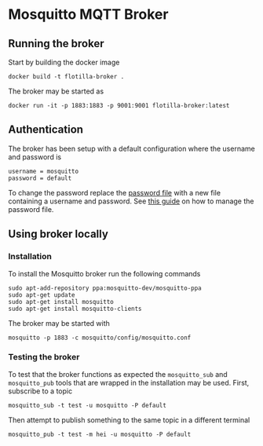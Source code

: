 # Mosquitto MQTT Broker

## Running the broker

Start by building the docker image

```
docker build -t flotilla-broker .
```

The broker may be started as

```
docker run -it -p 1883:1883 -p 9001:9001 flotilla-broker:latest
```

## Authentication

The broker has been setup with a default configuration where the username and password is

```
username = mosquitto
password = default
```

To change the password replace the [password file](./passwd_file) with a new file containing a username and password.
See [this guide](https://mosquitto.org/documentation/authentication-methods/) on how to manage the password file.

## Using broker locally

### Installation

To install the Mosquitto broker run the following commands

```
sudo apt-add-repository ppa:mosquitto-dev/mosquitto-ppa
sudo apt-get update
sudo apt-get install mosquitto
sudo apt-get install mosquitto-clients
```

The broker may be started with

```
mosquitto -p 1883 -c mosquitto/config/mosquitto.conf
```

### Testing the broker

To test that the broker functions as expected the `mosquitto_sub` and `mosquitto_pub` tools that are wrapped in the installation may be used.
First, subscribe to a topic
```
mosquitto_sub -t test -u mosquitto -P default
```

Then attempt to publish something to the same topic in a different terminal
```
mosquitto_pub -t test -m hei -u mosquitto -P default
```
